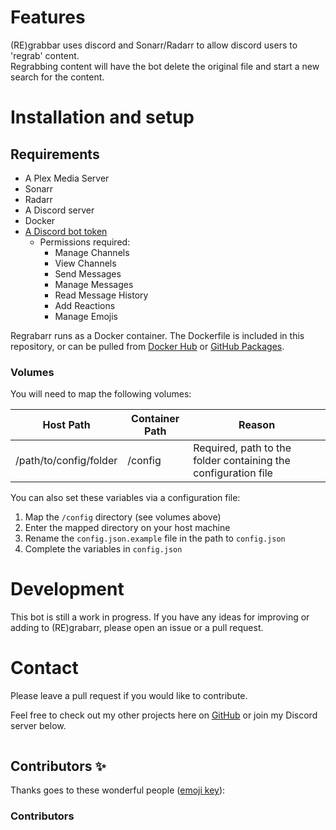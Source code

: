 # Features

(RE)grabbar uses discord and Sonarr/Radarr to allow discord users to 'regrab' content.  
Regrabbing content will have the bot delete the original file and start a new search for the content.

# Installation and setup

## Requirements

- A Plex Media Server
- Sonarr
- Radarr
- A Discord server
- Docker
- [A Discord bot token](https://www.digitaltrends.com/gaming/how-to-make-a-discord-bot/)
    - Permissions required:
        - Manage Channels
        - View Channels
        - Send Messages
        - Manage Messages
        - Read Message History
        - Add Reactions
        - Manage Emojis


Regrabarr runs as a Docker container. The Dockerfile is included in this repository, or can be pulled
from [Docker Hub](https://hub.docker.com/r/mtrogman/regrabarr)
or [GitHub Packages](https://github.com/mtrogman/regrabarr/pkgs/container/regrabarr).

### Volumes

You will need to map the following volumes:

| Host Path              | Container Path | Reason                                                                                            |
|------------------------|----------------|---------------------------------------------------------------------------------------------------|
| /path/to/config/folder | /config        | Required, path to the folder containing the configuration file                                    |



You can also set these variables via a configuration file:

1. Map the `/config` directory (see volumes above)
2. Enter the mapped directory on your host machine
3. Rename the ``config.json.example`` file in the path to ``config.json``
4. Complete the variables in ``config.json``

# Development

This bot is still a work in progress. If you have any ideas for improving or adding to (RE)grabarr, please open an issue
or a pull request.

# Contact

Please leave a pull request if you would like to contribute.

Feel free to check out my other projects here on [GitHub](https://github.com/mtrogman) or join my Discord server below.

<div align="center">
	<p>
		<a href="https://discord.com/channels/783077604101455882/783361448755462155/783361829077778462"><img src="https://discordapp.com/api/guilds/472537215457689601/widget.png?style=banner2" alt="" /></a>
	</p>
</div>

## Contributors ✨

Thanks goes to these wonderful people ([emoji key](https://allcontributors.org/docs/en/emoji-key)):

<!-- ALL-CONTRIBUTORS-LIST:START - Do not remove or modify this section -->
<!-- prettier-ignore-start -->
<!-- markdownlint-disable -->

### Contributors

<table>

</table>

<!-- markdownlint-restore -->
<!-- prettier-ignore-end -->

<!-- ALL-CONTRIBUTORS-LIST:END -->